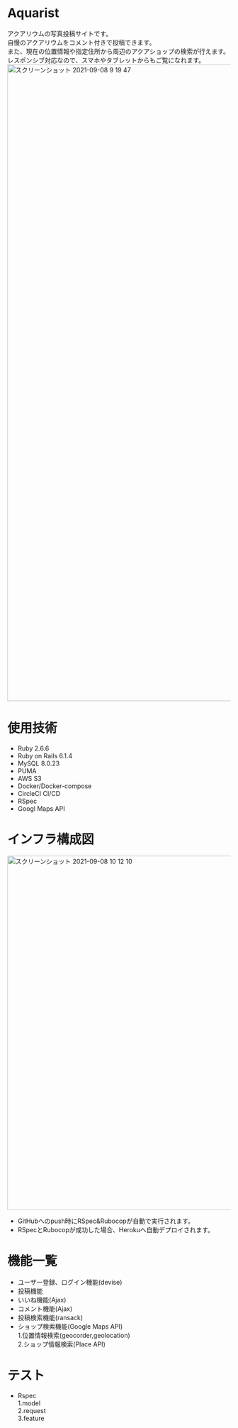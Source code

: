 # Aquarist
アクアリウムの写真投稿サイトです。  
自慢のアクアリウムをコメント付きで投稿できます。  
また、現在の位置情報や指定住所から周辺のアクアショップの検索が行えます。  
レスポンシブ対応なので、スマホやタブレットからもご覧になれます。  
<img width="1436" alt="スクリーンショット 2021-09-08 9 19 47" src="https://user-images.githubusercontent.com/74239438/132426050-dc1d4134-4ad8-4f32-b3ab-1e79ada292dc.png">

  
# 使用技術
* Ruby 2.6.6
* Ruby on Rails 6.1.4
* MySQL 8.0.23
* PUMA
* AWS S3
* Docker/Docker-compose
* CircleCI CI/CD
* RSpec
* Googl Maps API

# インフラ構成図
<img width="799" alt="スクリーンショット 2021-09-08 10 12 10" src="https://user-images.githubusercontent.com/74239438/132429896-c1c0aee1-a4ad-4134-8fc8-37140f10ed5f.png">

* GitHubへのpush時にRSpec&Rubocopが自動で実行されます。
* RSpecとRubocopが成功した場合、Herokuへ自動デプロイされます。


# 機能一覧
* ユーザー登録、ログイン機能(devise)
* 投稿機能
* いいね機能(Ajax)
* コメント機能(Ajax)
* 投稿検索機能(ransack)
* ショップ検索機能(Google Maps API)  
  1.位置情報検索(geocorder,geolocation)  
  2.ショップ情報検索(Place API)  
  
# テスト
* Rspec  
  1.model  
  2.request  
  3.feature  
